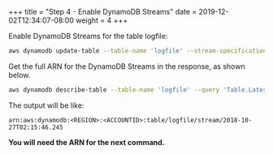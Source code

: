 +++
title = "Step 4 - Enable DynamoDB Streams"
date = 2019-12-02T12:34:07-08:00
weight = 4
+++


Enable DynamoDB Streams for the table logfile:
```bash
aws dynamodb update-table --table-name 'logfile' --stream-specification StreamEnabled=true,StreamViewType=NEW_IMAGE
```
Get the full ARN for the DynamoDB Streams in the response, as shown below.
```bash
aws dynamodb describe-table --table-name 'logfile' --query 'Table.LatestStreamArn' --output text
```
The output will be like:
```
arn:aws:dynamodb:<REGION>:<ACCOUNTID>:table/logfile/stream/2018-10-27T02:15:46.245
```
**You will need the ARN for the next command.**
